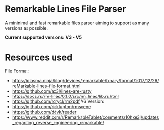 # Remarkable Lines File Parser

A mininimal and fast remarkable files parser aiming to support as many versions as possible.

**Current supported versions: V3 - V5**

# Resources used
File Format:
- https://plasma.ninja/blog/devices/remarkable/binary/format/2017/12/26/reMarkable-lines-file-format.html
- https://github.com/ax3l/lines-are-rusty
- https://docs.rs/rm-lines/0.1.0/src/rm_lines/lib.rs.html
- https://github.com/rorycl/rm2pdf
V6 Version:
- https://github.com/ricklupton/rmscene
- https://github.com/ddvk/reader
- https://www.reddit.com/r/RemarkableTablet/comments/10hxe3j/updates_regarding_reverse_engineering_remarkable/
